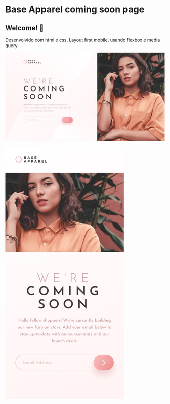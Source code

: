 # Base Apparel coming soon page

## Welcome! 👋

Desenvolvido com html e css. Layout first mobile, usando flexbox e media query

![Design preview for the Base Apparel coming soon page coding challenge](./design/desktop-design.jpg)

![Design preview mobile for the Base Apparel coming soon page coding challenge](./design/mobile-design.jpg)

